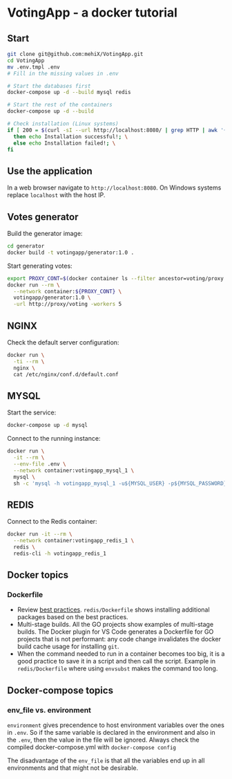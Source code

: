 # VotingApp - a docker tutorial

## Start

```bash
git clone git@github.com:mehiX/VotingApp.git
cd VotingApp
mv .env.tmpl .env
# Fill in the missing values in .env

# Start the databases first
docker-compose up -d --build mysql redis

# Start the rest of the containers
docker-compose up -d --build

# Check installation (Linux systems)
if [ 200 = $(curl -sI --url http://localhost:8080/ | grep HTTP | awk '{ print $2 }') ]; \
  then echo Installation successful!; \
  else echo Installation failed!; \
fi
```

## Use the application

In a web browser navigate to `http://localhost:8080`. On Windows systems replace `localhost` with the host IP.

## Votes generator

Build the generator image:

```bash
cd generator
docker build -t votingapp/generator:1.0 .
```

Start generating votes:

```bash
export PROXY_CONT=$(docker container ls --filter ancestor=voting/proxy:1.0 --format "{{.Names}}")
docker run --rm \
  --network container:${PROXY_CONT} \
  votingapp/generator:1.0 \
  -url http://proxy/voting -workers 5
```

## NGINX

Check the default server configuration:

```bash
docker run \
  -ti --rm \
  nginx \
  cat /etc/nginx/conf.d/default.conf
```

## MYSQL

Start the service:

```bash
docker-compose up -d mysql
```

Connect to the running instance:

```bash
docker run \
  -it --rm \
  --env-file .env \
  --network container:votingapp_mysql_1 \
  mysql \
  sh -c 'mysql -h votingapp_mysql_1 -u${MYSQL_USER} -p${MYSQL_PASSWORD}'
```

## REDIS

Connect to the Redis container:

```bash
docker run -it --rm \
  --network container:votingapp_redis_1 \
  redis \
  redis-cli -h votingapp_redis_1
```

## Docker topics

### Dockerfile

- Review [best practices](https://docs.docker.com/develop/develop-images/dockerfile_best-practices/). `redis/Dockerfile` shows installing additional packages based on the best practices.
- Multi-stage builds. All the GO projects show examples of multi-stage builds. The Docker plugin for VS Code generates a Dockerfile for GO projects that is not performant: any code change invalidates the docker build cache usage for installing `git`.
- When the command needed to run in a container becomes too big, it is a good practice to save it in a script and then call the script. Example in `redis/Dockerfile` where using `envsubst` makes the command too long.

## Docker-compose topics

### env_file vs. environment

`environment` gives precendence to host environment variables over the ones in `.env`. So if the same variable is declared in the environment and also in the `.env`, then the value in the file will be ignored. Always check the compiled docker-compose.yml with `docker-compose config`

The disadvantage of the `env_file` is that all the variables end up in all environments and that might not be desirable.
